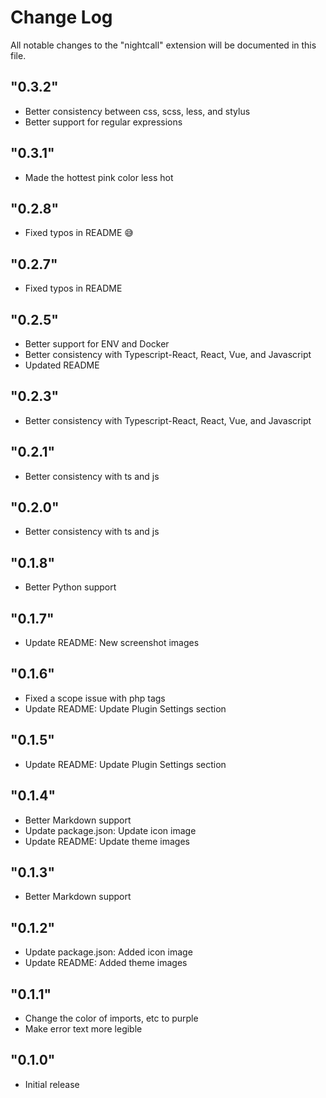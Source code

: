 # Change Log

All notable changes to the "nightcall" extension will be documented in this file.

## "0.3.2"

- Better consistency between css, scss, less, and stylus
- Better support for regular expressions

## "0.3.1"

- Made the hottest pink color less hot

## "0.2.8"

- Fixed typos in README 😅

## "0.2.7"

- Fixed typos in README

## "0.2.5"

- Better support for ENV and Docker
- Better consistency with Typescript-React, React, Vue, and Javascript
- Updated README

## "0.2.3"

- Better consistency with Typescript-React, React, Vue, and Javascript

## "0.2.1"

- Better consistency with ts and js

## "0.2.0"

- Better consistency with ts and js

## "0.1.8"

- Better Python support

## "0.1.7"

- Update README: New screenshot images

## "0.1.6"

- Fixed a scope issue with php tags
- Update README: Update Plugin Settings section

## "0.1.5"

- Update README: Update Plugin Settings section

## "0.1.4"

- Better Markdown support
- Update package.json: Update icon image
- Update README: Update theme images

## "0.1.3"

- Better Markdown support

## "0.1.2"

- Update package.json: Added icon image
- Update README: Added theme images

## "0.1.1"

- Change the color of imports, etc to purple
- Make error text more legible

## "0.1.0"

- Initial release
